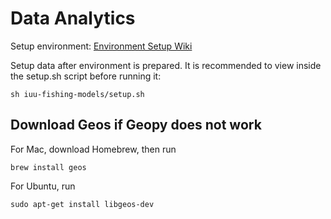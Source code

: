 # Data Analytics

Setup environment: [Environment Setup Wiki](https://github.com/iuu-fishing-detection/data-analytics/wiki)

Setup data after environment is prepared. It is recommended to view inside the setup.sh script before running it:

    sh iuu-fishing-models/setup.sh

## Download Geos if Geopy does not work
For Mac, download Homebrew, then run

    brew install geos

For Ubuntu, run

    sudo apt-get install libgeos-dev

